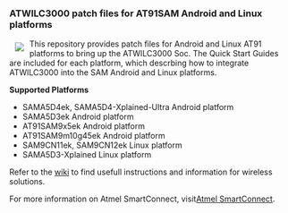 ### ATWILC3000 patch files for AT91SAM Android and Linux platforms 

<a href="http://www.atmel.com"><img src="http://www.atmel.com/Images/atmel.png" align="left" hspace="10" vspace="6"></a>

This repository provides patch files for Android and Linux AT91 platforms to bring up the ATWILC3000 Soc. The Quick Start Guides are included for each platform, which descrbing how to integrate ATWILC3000 into the SAM Android and Linux platforms. 

**Supported Platforms**

* SAMA5D4ek, SAMA5D4-Xplained-Ultra Android platform
* SAMA5D3ek Android platform
* AT91SAM9x5ek Android platform
* AT91SAM9m10g45ek Android platform
* SAM9CN11ek, SAM9CN12ek Linux platform
* SAMA5D3-Xplained Linux platform


Refer to the [wiki](https://github.com/smartConnect/wireless-driver/wiki) to find usefull instructions and information for wireless solutions.

For more information on Atmel SmartConnect, visit[Atmel SmartConnect](http://www.atmel.com/products/wireless/wifi/smart-connect.aspx).
